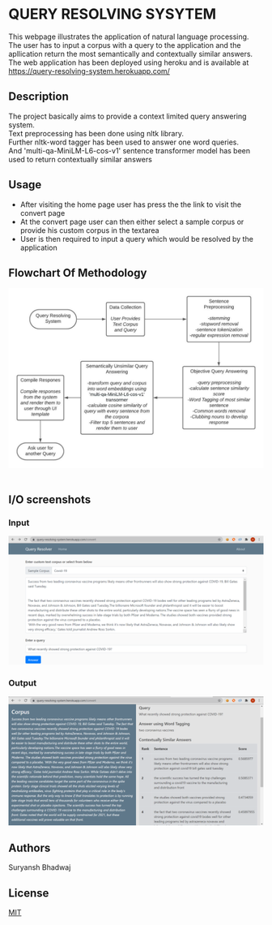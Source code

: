 # QUERY RESOLVING SYSYTEM
This webpage illustrates the application of natural language processing.
The user has to input a corpus with a query to the application and the apllication return the most semantically and contextually similar answers.<br>
The web application has been deployed using heroku and is available at <br>
https://query-resolving-system.herokuapp.com/ 
## Description
The project basically aims to provide a context limited query answering system.<br>
Text preprocessing has been done using nltk library.<br>
Further nltk-word tagger has been used to answer one word queries.<br>
And 'multi-qa-MiniLM-L6-cos-v1' sentence transformer model has been used to return contextually similar answers<br>
## Usage
<ul>
<li>After visiting the home page user has press the the link to visit the convert page</li>
<li>At the convert page user can then either select a sample corpus or provide his custom corpus in the textarea</li>
<li>User is then required to input a query which would be resolved by the application</li>
</ul>

## Flowchart Of Methodology
![](screenshots/Query.jpeg)
<br>
<br>
## I/O screenshots
### Input
![](screenshots/input.PNG)
<br>

### Output
![](screenshots/output.PNG)


## Authors
Suryansh Bhadwaj

## License
[MIT](https://choosealicense.com/licenses/mit/)


